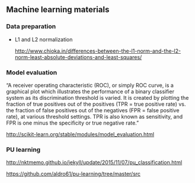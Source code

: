 ## Machine learning materials

### Data preparation

- L1 and L2 normalization

  http://www.chioka.in/differences-between-the-l1-norm-and-the-l2-norm-least-absolute-deviations-and-least-squares/

### Model evaluation

“A receiver operating characteristic (ROC), or simply ROC curve, is a graphical plot which illustrates the performance of a binary classifier system as its discrimination threshold is varied. It is created by plotting the fraction of true positives out of the positives (TPR = true positive rate) vs. the fraction of false positives out of the negatives (FPR = false positive rate), at various threshold settings. TPR is also known as sensitivity, and FPR is one minus the specificity or true negative rate.”

http://scikit-learn.org/stable/modules/model_evaluation.html

### PU learning

http://nktmemo.github.io/jekyll/update/2015/11/07/pu_classification.html

https://github.com/aldro61/pu-learning/tree/master/src


